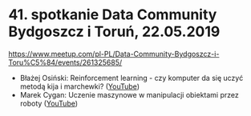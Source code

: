 ﻿# 41. spotkanie Data Community Bydgoszcz i Toruń, 22.05.2019

https://www.meetup.com/pl-PL/Data-Community-Bydgoszcz-i-Toru%C5%84/events/261325685/

- Błażej Osiński: Reinforcement learning - czy komputer da się uczyć metodą kija i marchewki? ([YouTube](https://www.youtube.com/watch?v=TP_Gc5ik80Y))
- Marek Cygan: Uczenie maszynowe w manipulacji obiektami przez roboty ([YouTube](https://www.youtube.com/watch?v=rFL39F88zac))
